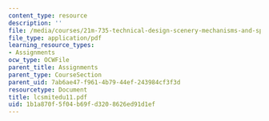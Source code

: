 ```yaml
---
content_type: resource
description: ''
file: /media/courses/21m-735-technical-design-scenery-mechanisms-and-special-effects-spring-2004/1b1a870f5f04b69fd3208626ed91d1ef_lcsmitedu11.pdf
file_type: application/pdf
learning_resource_types:
- Assignments
ocw_type: OCWFile
parent_title: Assignments
parent_type: CourseSection
parent_uid: 7ab6ae47-f961-4b79-44ef-243984cf3f3d
resourcetype: Document
title: lcsmitedu11.pdf
uid: 1b1a870f-5f04-b69f-d320-8626ed91d1ef
---
```

